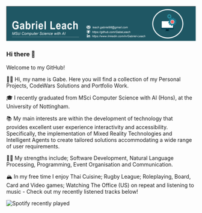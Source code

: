 <img src="https://raw.githubusercontent.com/GabeLeach/GabeLeach/master/BANNER.png" alt="banner">


### Hi there 👋

Welcome to my GitHub!

👋🏽 Hi, my name is Gabe. Here you will find a collection of my Personal Projects, CodeWars Solutions and Portfolio Work.

🎓 I recently graduated from MSci Computer Science with AI (Hons), at the University of Nottingham.

📚 My main interests are within the development of technology that provides excellent user experience interactivity and accessibility. Specifically, the implementation of Mixed Reality Technologies and Intelligent Agents to create tailored solutions accommodating a wide range of user requirements. 

💪🏽 My strengths include; Software Development, Natural Language Processing, Programming, Event Organisation and Communication.

🏔 In my free time I enjoy Thai Cuisine; Rugby League; Roleplaying, Board, Card and Video games; Watching The Office (US) on repeat and listening to music - Check out my recently listened tracks below!

![Spotify recently played](https://spotify-recently-played-readme.vercel.app/api?user=labegeach&width=600)



